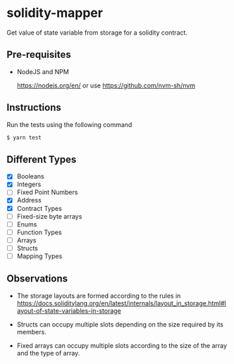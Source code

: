 # solidity-mapper

Get value of state variable from storage for a solidity contract.

## Pre-requisites

* NodeJS and NPM

  https://nodejs.org/en/ or use https://github.com/nvm-sh/nvm

## Instructions

Run the tests using the following command
```bash
$ yarn test
```

## Different Types

* [x] Booleans
* [x] Integers
* [ ] Fixed Point Numbers
* [x] Address
* [x] Contract Types
* [ ] Fixed-size byte arrays
* [ ] Enums
* [ ] Function Types
* [ ] Arrays
* [ ] Structs
* [ ] Mapping Types

## Observations

* The storage layouts are formed according to the rules in https://docs.soliditylang.org/en/latest/internals/layout_in_storage.html#layout-of-state-variables-in-storage

* Structs can occupy multiple slots depending on the size required by its members.

* Fixed arrays can occupy multiple slots according to the size of the array and the type of array.

